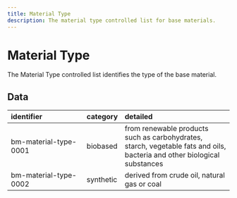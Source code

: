```yaml
---
title: Material Type
description: The material type controlled list for base materials.
---
```


# Material Type

The Material Type controlled list identifies the type of the base material.

## Data
|<div style="width:150px">identifier</div>|category|detailed|
|:-|:-|:-|
|bm-material-type-0001|biobased|from renewable products such as carbohydrates, starch, vegetable fats and oils, bacteria and other biological substances|
|bm-material-type-0002|synthetic|derived from crude oil, natural gas or coal|